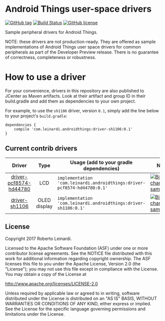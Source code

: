 # Android Things user-space drivers 

[![GitHub tag](https://img.shields.io/github/tag/leinardi/androidthings-drivers.svg?style=plastic)](https://github.com/leinardi/androidthings-drivers/releases)
[![Build Status](https://img.shields.io/travis/leinardi/androidthings-drivers/master.svg?style=plastic)](https://travis-ci.org/leinardi/androidthings-drivers)
[![GitHub license](https://img.shields.io/github/license/leinardi/androidthings-drivers.svg?style=plastic)](https://github.com/leinardi/androidthings-drivers/blob/master/LICENSE)


Sample peripheral drivers for Android Things.

NOTE: these drivers are not production-ready. They are offered as sample
implementations of Android Things user space drivers for common peripherals
as part of the Developer Preview release. There is no guarantee
of correctness, completeness or robustness.


# How to use a driver

For your convenience, drivers in this repository are also published to JCenter
as Maven artifacts. Look at their artifact and group ID in their build.gradle
and add them as dependencies to your own project.

For example, to use the `sh1106` driver, version `0.1`, simply add the line
below to your project's `build.gradle`:


```
dependencies {
    compile 'com.leinardi.androidthings:driver-sh1106:0.1'
}
```


## Current contrib drivers

<!-- DRIVER_LIST_START -->
Driver | Type | Usage (add to your gradle dependencies) | Note
:---:|:---:| --- | ---
[driver-pcf8574-hd44780](driver-pcf8574-hd44780) | LCD | `implementation 'com.leinardi.androidthings:driver-pcf8574-hd44780:0.1'` | [![Bintray](https://img.shields.io/bintray/v/leinardi/androidthings/driver-pcf8574-hd44780.svg)](https://bintray.com/leinardi/androidthings/driver-pcf8574-hd44780) [changelog](driver-pcf8574-hd44780/CHANGELOG.md) [sample](sample-pcf8574-hd44780)
[driver-sh1106](driver-sh1106) | OLED display | `implementation 'com.leinardi.androidthings:driver-sh1106:0.1'` | [![Bintray](https://img.shields.io/bintray/v/leinardi/androidthings/driver-sh1106.svg)](https://bintray.com/leinardi/androidthings/driver-sh1106) [changelog](driver-sh1106/CHANGELOG.md) [sample](sample-sh1106)
<!-- DRIVER_LIST_END -->

## License

Copyright 2017 Roberto Leinardi.

Licensed to the Apache Software Foundation (ASF) under one or more contributor
license agreements.  See the NOTICE file distributed with this work for
additional information regarding copyright ownership.  The ASF licenses this
file to you under the Apache License, Version 2.0 (the "License"); you may not
use this file except in compliance with the License.  You may obtain a copy of
the License at

  http://www.apache.org/licenses/LICENSE-2.0

Unless required by applicable law or agreed to in writing, software
distributed under the License is distributed on an "AS IS" BASIS, WITHOUT
WARRANTIES OR CONDITIONS OF ANY KIND, either express or implied.  See the
License for the specific language governing permissions and limitations under
the License.
